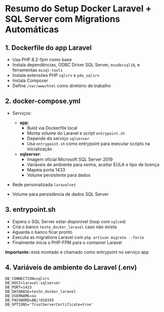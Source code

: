 # Resumo do Setup Docker Laravel + SQL Server com Migrations Automáticas

## 1. Dockerfile do app Laravel

- Usa PHP 8.2-fpm como base
- Instala dependências, ODBC Driver SQL Server, `msodbcsql18`, e ferramentas `mssql-tools`
- Instala extensões PHP `sqlsrv` e `pdo_sqlsrv`
- Instala Composer
- Define `/var/www/html` como diretório de trabalho

## 2. docker-compose.yml

- Serviços:
  - **app**:
    - Build via Dockerfile local
    - Monta volume do Laravel e script `entrypoint.sh`
    - Depende do serviço `sqlserver`
    - Usa `entrypoint.sh` como entrypoint para executar scripts na inicialização
  - **sqlserver**:
    - Imagem oficial Microsoft SQL Server 2019
    - Variáveis de ambiente para senha, aceitar EULA e tipo de licença
    - Mapeia porta 1433
    - Volume persistente para dados

- Rede personalizada `laravelnet`
- Volume para persistência de dados SQL Server

## 3. entrypoint.sh

- Espera o SQL Server estar disponível (loop com `sqlcmd`)
- Cria o banco `teste_docker_laravel` caso não exista
- Aguarda o banco ficar pronto
- Executa as migrations Laravel com `php artisan migrate --force`
- Finalmente inicia o PHP-FPM para o container Laravel

**Importante:** está montado e chamado como entrypoint no serviço app

## 4. Variáveis de ambiente do Laravel (.env)

```env
DB_CONNECTION=sqlsrv
DB_HOST=laravel-sqlserver
DB_PORT=1433
DB_DATABASE=teste_docker_laravel
DB_USERNAME=sa
DB_PASSWORD=ABj!010359
DB_OPTIONS='TrustServerCertificate=true'